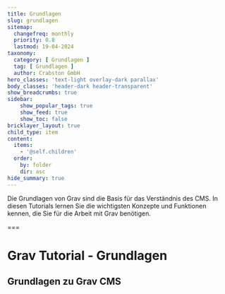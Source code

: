 ```yaml
---
title: Grundlagen
slug: grundlagen
sitemap:
  changefreq: monthly
  priority: 0.8
  lastmod: 19-04-2024
taxonomy:
  category: [ Grundlagen ]
  tag: [ Grundlagen ]
  author: Crabston GmbH
hero_classes: 'text-light overlay-dark parallax'
body_classes: 'header-dark header-transparent'
show_breadcrumbs: true
sidebar:
	show_popular_tags: true
	show_feed: true
	show_toc: false
bricklayer_layout: true
child_type: item
content:
  items:
    - '@self.children'
  order:
    by: folder
    dir: asc
hide_summary: true
---
```


Die Grundlagen von Grav sind die Basis für das Verständnis des CMS. In diesen Tutorials lernen Sie die wichtigsten Konzepte und Funktionen kennen, die Sie für die Arbeit mit Grav benötigen.

===

# Grav Tutorial - Grundlagen
## Grundlagen zu Grav CMS
